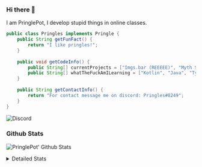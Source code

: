 ### Hi there 👋

I am PringlePot, I develop stupid things in online classes. 

```java
public class Pringles implements Pringle {
    public String getFunFact() {
        return "I like pringles!";
    }
    
    public void getCodeInfo() {
        public String[] currentProjects = ["Imgs.bar (REEEEE)", "Myth Sniper (Dead)"];
        public String[] whatTheFuckAmILearning = ["Kotlin", "Java", "Typescript", "NextJS"];
    }
    
    public String getContactInfo() {
        return "For contact message me on discord: Pringles#8249";
    }
}
```
![Discord](https://discord.c99.nl/widget/theme-1/226911291636318208.png)


### Github Stats
![PringlePot' Github Stats](https://github-readme-stats.vercel.app/api?username=PringlePot&show_icons=true&theme=dark)

<details>
  <summary>Detailed Stats</summary>
    
<!--START_SECTION:waka-->
![Lines of code](https://img.shields.io/badge/From%20Hello%20World%20I%27ve%20Written-96936%20lines%20of%20code-blue)

**🐱 My Github Data** 

> 🏆 531 Contributions in the Year 2021
 > 
> 📦 87.7 kB Used in Github's Storage 
 > 
> 💼 Opted to Hire
 > 
> 📜 8 Public Repositories 
 > 
> 🔑 9 Private Repositories  
 > 
**I'm an Early 🐤** 

```text
🌞 Morning    87 commits     █████░░░░░░░░░░░░░░░░░░░░   20.14% 
🌆 Daytime    170 commits    █████████░░░░░░░░░░░░░░░░   39.35% 
🌃 Evening    175 commits    ██████████░░░░░░░░░░░░░░░   40.51% 
🌙 Night      0 commits      ░░░░░░░░░░░░░░░░░░░░░░░░░   0.0%

```
📅 **I'm Most Productive on Monday** 

```text
Monday       109 commits    ██████░░░░░░░░░░░░░░░░░░░   25.23% 
Tuesday      38 commits     ██░░░░░░░░░░░░░░░░░░░░░░░   8.8% 
Wednesday    58 commits     ███░░░░░░░░░░░░░░░░░░░░░░   13.43% 
Thursday     54 commits     ███░░░░░░░░░░░░░░░░░░░░░░   12.5% 
Friday       34 commits     ██░░░░░░░░░░░░░░░░░░░░░░░   7.87% 
Saturday     59 commits     ███░░░░░░░░░░░░░░░░░░░░░░   13.66% 
Sunday       80 commits     ████░░░░░░░░░░░░░░░░░░░░░   18.52%

```


📊 **This Week I Spent My Time On** 

```text
💬 Programming Languages: 
TypeScript               7 hrs 7 mins        ███████████████████░░░░░░   75.66% 
Java                     43 mins             ██░░░░░░░░░░░░░░░░░░░░░░░   7.65% 
YAML                     36 mins             █░░░░░░░░░░░░░░░░░░░░░░░░   6.41% 
JSON                     20 mins             █░░░░░░░░░░░░░░░░░░░░░░░░   3.62% 
XML                      13 mins             ░░░░░░░░░░░░░░░░░░░░░░░░░   2.32%

🔥 Editors: 
VS Code                  6 hrs 9 mins        ████████████████░░░░░░░░░   65.38% 
IntelliJ                 3 hrs 15 mins       ████████░░░░░░░░░░░░░░░░░   34.62%

```

**I Mostly Code in Java** 

```text
Java                     6 repos             ███████████░░░░░░░░░░░░░░   46.15% 
Python                   2 repos             ███░░░░░░░░░░░░░░░░░░░░░░   15.38% 
Kotlin                   1 repo              ██░░░░░░░░░░░░░░░░░░░░░░░   7.69% 
CSS                      1 repo              ██░░░░░░░░░░░░░░░░░░░░░░░   7.69% 
JavaScript               1 repo              ██░░░░░░░░░░░░░░░░░░░░░░░   7.69%

```



 Last Updated on 06/08/2021
<!--END_SECTION:waka-->
</details>
